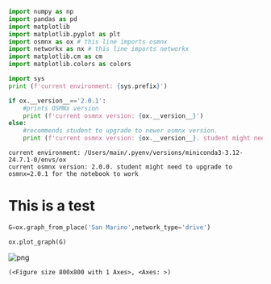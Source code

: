 ```python
import numpy as np
import pandas as pd
import matplotlib
import matplotlib.pyplot as plt
import osmnx as ox # this line imports osmnx
import networkx as nx # this line imports networkx
import matplotlib.cm as cm
import matplotlib.colors as colors

import sys
print (f'current environment: {sys.prefix}')

if ox.__version__=='2.0.1':
    #prints OSMNx version 
    print (f'current osmnx version: {ox.__version__}') 
else:
    #recommends student to upgrade to newer osmnx version.
    print (f'current osmnx version: {ox.__version__}. student might need to upgrade to osmnx=2.0.1 for the notebook to work')
```

    current environment: /Users/main/.pyenv/versions/miniconda3-3.12-24.7.1-0/envs/ox
    current osmnx version: 2.0.0. student might need to upgrade to osmnx=2.0.1 for the notebook to work


# This is a test


```python
G=ox.graph_from_place('San Marino',network_type='drive')
```


```python
ox.plot_graph(G)
```


    
![png](formative_assessment_files/formative_assessment_3_0.png)
    





    (<Figure size 800x800 with 1 Axes>, <Axes: >)




```python

```
